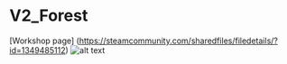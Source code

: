 # V2_Forest

[Workshop page] (https://steamcommunity.com/sharedfiles/filedetails/?id=1349485112)
![alt text](https://steamuserimages-a.akamaihd.net/ugc/2422249885672368876/D6E9D91D84DEAAE7EED3EFFC3B04232544CC0C12/ "Workshop image")
